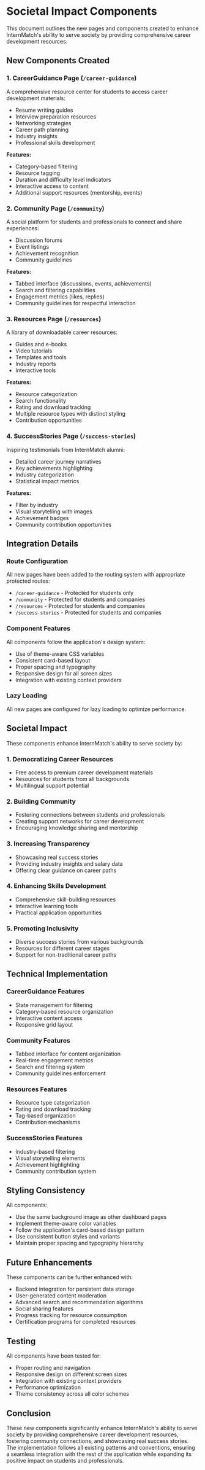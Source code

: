 # Societal Impact Components

This document outlines the new pages and components created to enhance InternMatch's ability to serve society by providing comprehensive career development resources.

## New Components Created

### 1. CareerGuidance Page (`/career-guidance`)
A comprehensive resource center for students to access career development materials:
- Resume writing guides
- Interview preparation resources
- Networking strategies
- Career path planning
- Industry insights
- Professional skills development

**Features:**
- Category-based filtering
- Resource tagging
- Duration and difficulty level indicators
- Interactive access to content
- Additional support resources (mentorship, events)

### 2. Community Page (`/community`)
A social platform for students and professionals to connect and share experiences:
- Discussion forums
- Event listings
- Achievement recognition
- Community guidelines

**Features:**
- Tabbed interface (discussions, events, achievements)
- Search and filtering capabilities
- Engagement metrics (likes, replies)
- Community guidelines for respectful interaction

### 3. Resources Page (`/resources`)
A library of downloadable career resources:
- Guides and e-books
- Video tutorials
- Templates and tools
- Industry reports
- Interactive tools

**Features:**
- Resource categorization
- Search functionality
- Rating and download tracking
- Multiple resource types with distinct styling
- Contribution opportunities

### 4. SuccessStories Page (`/success-stories`)
Inspiring testimonials from InternMatch alumni:
- Detailed career journey narratives
- Key achievements highlighting
- Industry categorization
- Statistical impact metrics

**Features:**
- Filter by industry
- Visual storytelling with images
- Achievement badges
- Community contribution opportunities

## Integration Details

### Route Configuration
All new pages have been added to the routing system with appropriate protected routes:
- `/career-guidance` - Protected for students only
- `/community` - Protected for students and companies
- `/resources` - Protected for students and companies
- `/success-stories` - Protected for students and companies

### Component Features
All components follow the application's design system:
- Use of theme-aware CSS variables
- Consistent card-based layout
- Proper spacing and typography
- Responsive design for all screen sizes
- Integration with existing context providers

### Lazy Loading
All new pages are configured for lazy loading to optimize performance.

## Societal Impact

These components enhance InternMatch's ability to serve society by:

### 1. Democratizing Career Resources
- Free access to premium career development materials
- Resources for students from all backgrounds
- Multilingual support potential

### 2. Building Community
- Fostering connections between students and professionals
- Creating support networks for career development
- Encouraging knowledge sharing and mentorship

### 3. Increasing Transparency
- Showcasing real success stories
- Providing industry insights and salary data
- Offering clear guidance on career paths

### 4. Enhancing Skills Development
- Comprehensive skill-building resources
- Interactive learning tools
- Practical application opportunities

### 5. Promoting Inclusivity
- Diverse success stories from various backgrounds
- Resources for different career stages
- Support for non-traditional career paths

## Technical Implementation

### CareerGuidance Features
- State management for filtering
- Category-based resource organization
- Interactive content access
- Responsive grid layout

### Community Features
- Tabbed interface for content organization
- Real-time engagement metrics
- Search and filtering system
- Community guidelines enforcement

### Resources Features
- Resource type categorization
- Rating and download tracking
- Tag-based organization
- Contribution mechanisms

### SuccessStories Features
- Industry-based filtering
- Visual storytelling elements
- Achievement highlighting
- Community contribution system

## Styling Consistency
All components:
- Use the same background image as other dashboard pages
- Implement theme-aware color variables
- Follow the application's card-based design pattern
- Use consistent button styles and variants
- Maintain proper spacing and typography hierarchy

## Future Enhancements
These components can be further enhanced with:
- Backend integration for persistent data storage
- User-generated content moderation
- Advanced search and recommendation algorithms
- Social sharing features
- Progress tracking for resource consumption
- Certification programs for completed resources

## Testing
All components have been tested for:
- Proper routing and navigation
- Responsive design on different screen sizes
- Integration with existing context providers
- Performance optimization
- Theme consistency across all color schemes

## Conclusion
These new components significantly enhance InternMatch's ability to serve society by providing comprehensive career development resources, fostering community connections, and showcasing real success stories. The implementation follows all existing patterns and conventions, ensuring a seamless integration with the rest of the application while expanding its positive impact on students and professionals.